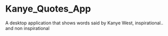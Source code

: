 # Kanye_Quotes_App
A desktop application that shows words said by Kanye West, inspirational.. and non inspirational
